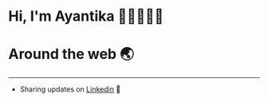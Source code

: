 # Hi, I'm Ayantika 👋🏻👩🏻‍💻
# Around the web 🌏
----------------------------------------------------------------------------------------------------------------------------------------------------------------------------------------
- Sharing updates on [Linkedin](https://www.linkedin.com/in/ayantika-sarkar/) 💼  


<!--
**Ayantika19/Ayantika19** is a ✨ _special_ ✨ repository because its `README.md` (this file) appears on your GitHub profile.

Here are some ideas to get you started:

- 🔭 I’m currently working on ...
- 🌱 I’m currently learning ...
- 👯 I’m looking to collaborate on ...
- 🤔 I’m looking for help with ...
- 💬 Ask me about ...
- 📫 How to reach me: ...
- 😄 Pronouns: ...
- ⚡ Fun fact: ...
-->  

